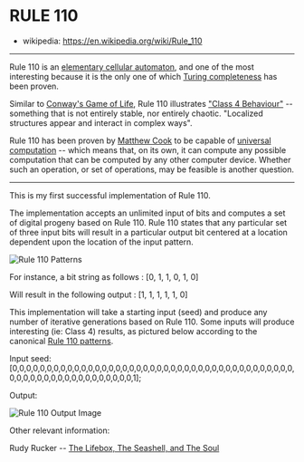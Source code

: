 # RULE 110
- wikipedia: https://en.wikipedia.org/wiki/Rule_110
***
Rule 110 is an [elementary cellular automaton](https://en.wikipedia.org/wiki/Elementary_cellular_automaton), and one of the most interesting because it is the only one of which [Turing completeness](https://en.wikipedia.org/wiki/Turing_completeness) has been proven.

Similar to [Conway's Game of Life](https://en.wikipedia.org/wiki/Conway%27s_Game_of_Life), Rule 110 illustrates ["Class 4 Behaviour"](https://www.wolframscience.com/nks/p231--four-classes-of-behavior/) -- something that is not entirely stable, nor entirely chaotic.  "Localized structures appear and interact in complex ways".

Rule 110 has been proven by [Matthew Cook](https://en.wikipedia.org/wiki/Matthew_Cook) to be capable of [universal computation](https://en.wikipedia.org/wiki/Universal_Turing_machine) -- which means that, on its own, it can compute any possible computation that can be computed by any other computer device.  Whether such an operation, or set of operations, may be feasible is another question.
***
This is my first successful implementation of Rule 110.

The implementation accepts an unlimited input of bits and computes a set of digital progeny based on Rule 110.  Rule 110 states that any particular set of three input bits will result in a particular output bit centered at a location dependent upon the location of the input pattern.

![Rule 110 Patterns](https://upload.wikimedia.org/wikipedia/commons/b/b5/One-d-cellular-automaton-rule-110.gif)

For instance, a bit string as follows   : [0, 1, 1, 0, 1, 0]

Will result in the following output     : [1, 1, 1, 1, 1, 0]

This implementation will take a starting input (seed) and produce any number of iterative generations based on Rule 110.  Some inputs will produce interesting (ie: Class 4) results, as pictured below
according to the canonical [Rule 110 patterns](https://en.wikipedia.org/wiki/Rule_110).

Input seed: [0,0,0,0,0,0,0,0,0,0,0,0,0,0,0,0,0,0,0,0,0,0,0,0,0,0,0,0,0,0,0,0,0,0,0,0,0,0,0,0,0,0,0,0,0,0,0,0,0,0,0,0,0,0,0,0,0,0,0,1];

Output:

![Rule 110 Output Image](https://i.imgur.com/Y2WNbH9.png)


Other relevant information:

Rudy Rucker -- [The Lifebox, The Seashell, and The Soul](https://www.rudyrucker.com/lifebox/)
